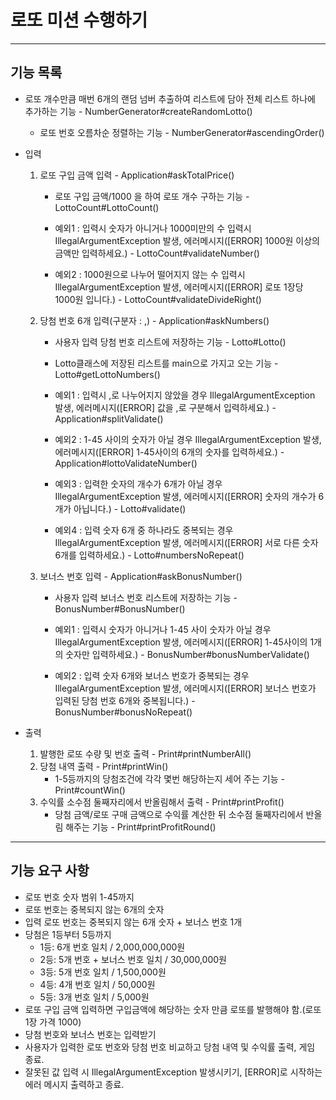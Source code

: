 # 로또 미션 수행하기

-------------
## 기능 목록
* 로또 개수만큼 매번 6개의 랜덤 넘버 추출하여 리스트에 담아 전체 리스트 하나에 추가하는 기능 - NumberGenerator#createRandomLotto()
    * 로또 번호 오름차순 정렬하는 기능 - NumberGenerator#ascendingOrder()
* 입력
    1. 로또 구입 금액 입력 - Application#askTotalPrice()
        * 로또 구입 금액/1000 을 하여 로또 개수 구하는 기능 - LottoCount#LottoCount()

        * 예외1 : 입력시 숫자가 아니거나 1000미만의 수 입력시 IllegalArgumentException 발생, 에러메시지([ERROR] 1000원 이상의 금액만 입력하세요.) - LottoCount#validateNumber()
        * 예외2 : 1000원으로 나누어 떨어지지 않는 수 입력시 IllegalArgumentException 발생, 에러메시지([ERROR] 로또 1장당 1000원 입니다.) - LottoCount#validateDivideRight()
       
    2. 당첨 번호 6개 입력(구분자 : ,) - Application#askNumbers()
        * 사용자 입력 당첨 번호 리스트에 저장하는 기능 - Lotto#Lotto()
        * Lotto클래스에 저장된 리스트를 main으로 가지고 오는 기능 - Lotto#getLottoNumbers()

        * 예외1 : 입력시 ,로 나누어지지 않았을 경우 IllegalArgumentException 발생, 에러메시지([ERROR] 값을 ,로 구분해서 입력하세요.) - Application#splitValidate()
        * 예외2 : 1-45 사이의 숫자가 아닐 경우 IllegalArgumentException 발생, 에러메시지([ERROR] 1-45사이의 6개의 숫자를 입력하세요.) - Application#lottoValidateNumber()
        * 예외3 : 입력한 숫자의 개수가 6개가 아닐 경우 IllegalArgumentException 발생, 에러메시지([ERROR] 숫자의 개수가 6개가 아닙니다.) - Lotto#validate()
        * 예외4 : 입력 숫자 6개 중 하나라도 중복되는 경우 IllegalArgumentException 발생, 에러메시지([ERROR] 서로 다른 숫자 6개를 입력하세요.) - Lotto#numbersNoRepeat()
        
    3. 보너스 번호 입력  - Application#askBonusNumber()
        * 사용자 입력 보너스 번호 리스트에 저장하는 기능 - BonusNumber#BonusNumber()
        
        * 예외1 : 입력시 숫자가 아니거나 1-45 사이 숫자가 아닐 경우 IllegalArgumentException 발생, 에러메시지([ERROR] 1-45사이의 1개의 숫자만 입력하세요.) - BonusNumber#bonusNumberValidate()
        * 예외2 : 입력 숫자 6개와 보너스 번호가 중복되는 경우 IllegalArgumentException 발생, 에러메시지([ERROR] 보너스 번호가 입력된 당첨 번호 6개와 중복됩니다.) - BonusNumber#bonusNoRepeat()
       
* 출력
    1. 발행한 로또 수량 및 번호 출력 - Print#printNumberAll()
    2. 당첨 내역 출력 - Print#printWin()
        * 1-5등까지의 당첨조건에 각각 몇번 해당하는지 세어 주는 기능 - Print#countWin()
    3. 수익률 소수점 둘째자리에서 반올림해서 출력 - Print#printProfit()
        * 당첨 금액/로또 구매 금액으로 수익률 계산한 뒤 소수점 둘째자리에서 반올림 해주는 기능 - Print#printProfitRound()
    

------------
## 기능 요구 사항
* 로또 번호 숫자 범위 1-45까지
* 로또 번호는 중복되지 않는 6개의 숫자
* 입력 로또 번호는 중복되지 않는 6개 숫자 + 보너스 번호 1개
* 당첨은 1등부터 5등까지
    * 1등: 6개 번호 일치 / 2,000,000,000원
    * 2등: 5개 번호 + 보너스 번호 일치 / 30,000,000원
    * 3등: 5개 번호 일치 / 1,500,000원
    * 4등: 4개 번호 일치 / 50,000원
    * 5등: 3개 번호 일치 / 5,000원
* 로또 구입 금액 입력하면 구입금액에 해당하는 숫자 만큼 로또를 발행해야 함.(로또 1장 가격 1000)
* 당첨 번호와 보너스 번호는 입력받기
* 사용자가 입력한 로또 번호와 당첨 번호 비교하고 당첨 내역 및 수익률 출력, 게임 종료.
* 잘못된 값 입력 시 IllegalArgumentException 발생시키기, [ERROR]로 시작하는 에러 메시지 출력하고 종료.